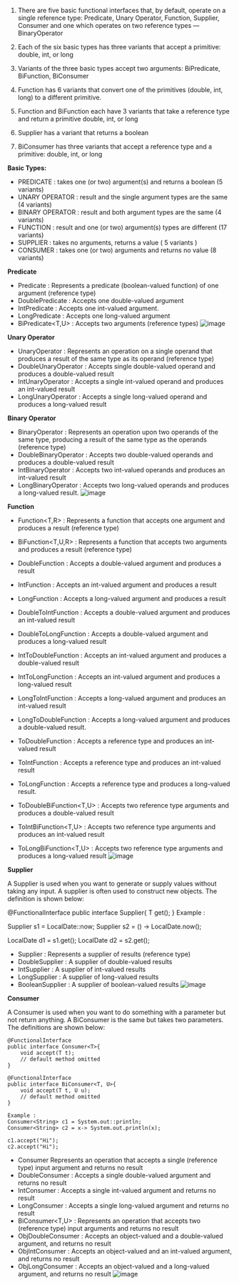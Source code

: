 



1. There are five basic functional interfaces that, by default, operate on a single reference type: Predicate, Unary Operator, Function, Supplier, Consumer and one which operates on two reference types — BinaryOperator

2. Each of the six basic types has three variants that accept a primitive: double, int, or long

3. Variants of the three basic types accept two arguments: BiPredicate, BiFunction, BiConsumer

4. Function has 6 variants that convert one of the primitives (double, int, long) to a different primitive.

5. Function and BiFunction each have 3 variants that take a reference type and return a primitive double, int, or long

6. Supplier has a variant that returns a boolean

7. BiConsumer has three variants that accept a reference type and a primitive: double, int, or long

**Basic Types:**

- PREDICATE               : 	takes one (or two) argument(s) and returns a boolean (5 variants)
- UNARY OPERATOR          : 	result and the single argument types are the same (4 variants)
- BINARY OPERATOR         : 	result and both argument types are the same (4 variants)
- FUNCTION                : 	result and one (or two) argument(s) types are different (17 variants)
- SUPPLIER                : 	takes no arguments, returns a value ( 5 variants )
- CONSUMER                : 	takes one (or two) arguments and returns no value (8 variants)

**Predicate**    

- Predicate<T> : Represents a predicate (boolean-valued function) of one argument  (reference type)
- DoublePredicate : Accepts one double-valued argument
- IntPredicate : Accepts one int-valued argument.
- LongPredicate : Accepts one long-valued argument
- BiPredicate<T,U> : Accepts two arguments  (reference types)
  ![image](https://user-images.githubusercontent.com/20484835/218272973-a4f0f815-2554-4506-a05d-34278817ee30.png)


**Unary Operator**

- UnaryOperator<T> : Represents an operation on a single operand that produces a result of the same type as its operand  (reference type)
- DoubleUnaryOperator : Accepts single double-valued operand and produces a double-valued result
- IntUnaryOperator : Accepts a single int-valued operand and produces an int-valued result
- LongUnaryOperator : Accepts a single long-valued operand and produces a long-valued result
 
**Binary Operator**
  
- BinaryOperator<T> : Represents an operation upon two operands of the same type, producing a result of the same type as the operands  (reference type)
- DoubleBinaryOperator : Accepts two double-valued operands and produces a double-valued result
- IntBinaryOperator : Accepts two int-valued operands and produces an int-valued result
- LongBinaryOperator : Accepts two long-valued operands and produces a long-valued result.
    ![image](https://user-images.githubusercontent.com/20484835/218273140-43012f56-3134-4fbe-9dc7-3c11fd70adb9.png)

**Function**
  
- Function<T,R> : Represents a function that accepts one argument and produces a result (reference type)
- BiFunction<T,U,R> : Represents a function that accepts two arguments and produces a result (reference type)
  
- DoubleFunction<R> : Accepts a double-valued argument and produces a result
- IntFunction<R> : Accepts an int-valued argument and produces a result
- LongFunction<R> : Accepts a long-valued argument and produces a result
  
- DoubleToIntFunction : Accepts a double-valued argument and produces an int-valued result
- DoubleToLongFunction : Accepts a double-valued argument and produces a long-valued result
- IntToDoubleFunction : Accepts an int-valued argument and produces a double-valued result
- IntToLongFunction : Accepts an int-valued argument and produces a long-valued result
- LongToIntFunction : Accepts a long-valued argument and produces an int-valued result
- LongToDoubleFunction : Accepts a long-valued argument and produces a double-valued result.

- ToDoubleFunction<T> : Accepts a reference type and produces an int-valued result
- ToIntFunction<T> : Accepts a reference type and produces an int-valued result
- ToLongFunction<T> : Accepts a reference type and produces a long-valued result.
- ToDoubleBiFunction<T,U> : Accepts two reference type arguments and produces a double-valued result
- ToIntBiFunction<T,U> : Accepts two reference type arguments and produces an int-valued result
- ToLongBiFunction<T,U> : Accepts two reference type arguments and produces a long-valued result 
    ![image](https://user-images.githubusercontent.com/20484835/218273330-7840e091-da0a-4b5c-9a62-41ad7aaaac88.png)

**Supplier**
  
  A Supplier is used when you want to generate or supply values without taking any input. A supplier is often used to construct new objects. 
  The definition is shown  below:
 
  @FunctionalInterface
  public interface Supplier<T>{
      T get();
  }
  Example :
  
  Supplier<LocalDate> s1 = LocalDate::now;
  Supplier<LocalDate> s2 = () -> LocalDate.now();

  LocalDate d1 = s1.get();
  LocalDate d2 = s2.get();
  
- Supplier<T> : Represents a supplier of results (reference type)
- DoubleSupplier : A supplier of double-valued results
- IntSupplier : A supplier of int-valued results
- LongSupplier : A supplier of long-valued results
- BooleanSupplier : A supplier of boolean-valued results
    ![image](https://user-images.githubusercontent.com/20484835/218273827-354ed90f-d28f-4b0c-8164-3d6cbfa95e34.png)

**Consumer**

  A Consumer is used when you want to do something with a parameter but not return anything. A BiConsumer is the same but takes two parameters. The definitions are shown below:
  
    @FunctionalInterface
    public interface Consumer<T>{
        void accept(T t);
        // default method omitted
    }

    @FunctionalInterface
    public interface BiConsumer<T, U>{
        void accept(T t, U u);
        // default method omitted
    }
  
    Example :
    Consumer<String> c1 = System.out::println;
    Consumer<String> c2 = x-> System.out.println(x);

    c1.accept("Hi");
    c2.accept("Hi");
  
- Consumer<T> Represents an operation that accepts a single (reference type) input argument and returns no result
- DoubleConsumer : Accepts a single double-valued argument and returns no result
- IntConsumer : Accepts a single int-valued argument and returns no result
- LongConsumer : Accepts a single long-valued argument and returns no result
- BiConsumer<T,U> : Represents an operation that accepts two (reference type) input arguments and returns no result
- ObjDoubleConsumer<T> : Accepts an object-valued and a double-valued argument, and returns no result
- ObjIntConsumer<T> : Accepts an object-valued and an int-valued argument, and returns no result
- ObjLongConsumer<T> : Accepts an object-valued and a long-valued argument, and returns no result
    ![image](https://user-images.githubusercontent.com/20484835/218273946-6ea0be1b-f1da-49d9-8af9-9586c4b1575b.png)

